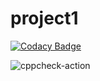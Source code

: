 # project1

[![Codacy Badge](https://api.codacy.com/project/badge/Grade/39134339d1c44c668c8796672fe3eeda)](https://app.codacy.com/manual/stepin104773/project1?utm_source=github.com&utm_medium=referral&utm_content=stepin104773/project1&utm_campaign=Badge_Grade_Dashboard)

![cppcheck-action](https://github.com/stepin104773/project1/workflows/cppcheck-action/badge.svg)
